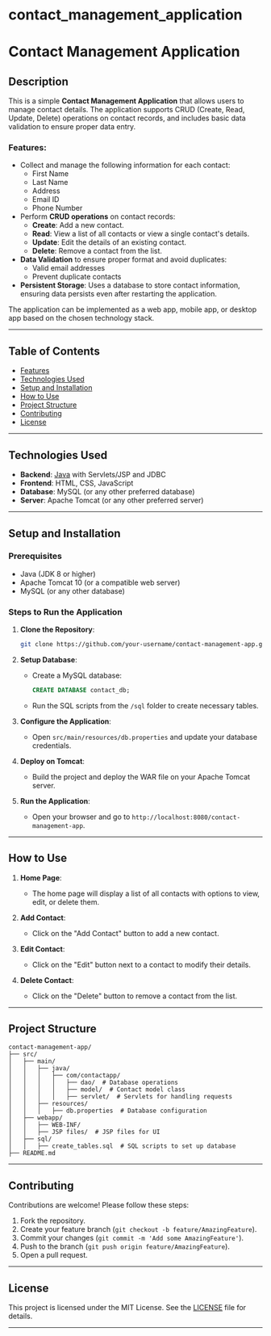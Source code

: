 # contact_management_application


# Contact Management Application

## Description
This is a simple **Contact Management Application** that allows users to manage contact details. The application supports CRUD (Create, Read, Update, Delete) operations on contact records, and includes basic data validation to ensure proper data entry.

### Features:
- Collect and manage the following information for each contact:
  - First Name
  - Last Name
  - Address
  - Email ID
  - Phone Number
- Perform **CRUD operations** on contact records:
  - **Create**: Add a new contact.
  - **Read**: View a list of all contacts or view a single contact's details.
  - **Update**: Edit the details of an existing contact.
  - **Delete**: Remove a contact from the list.
- **Data Validation** to ensure proper format and avoid duplicates:
  - Valid email addresses
  - Prevent duplicate contacts
- **Persistent Storage**: Uses a database to store contact information, ensuring data persists even after restarting the application.
  
The application can be implemented as a web app, mobile app, or desktop app based on the chosen technology stack.

---

## Table of Contents
- [Features](#features)
- [Technologies Used](#technologies-used)
- [Setup and Installation](#setup-and-installation)
- [How to Use](#how-to-use)
- [Project Structure](#project-structure)
- [Contributing](#contributing)
- [License](#license)

---

## Technologies Used
- **Backend**: [Java](https://www.oracle.com/java/) with Servlets/JSP and JDBC
- **Frontend**: HTML, CSS, JavaScript
- **Database**: MySQL (or any other preferred database)
- **Server**: Apache Tomcat (or any other preferred server)

---

## Setup and Installation

### Prerequisites
- Java (JDK 8 or higher)
- Apache Tomcat 10 (or a compatible web server)
- MySQL (or any other database)

### Steps to Run the Application
1. **Clone the Repository**:
    ```bash
    git clone https://github.com/your-username/contact-management-app.git
    ```

2. **Setup Database**:
    - Create a MySQL database:
      ```sql
      CREATE DATABASE contact_db;
      ```
    - Run the SQL scripts from the `/sql` folder to create necessary tables.

3. **Configure the Application**:
   - Open `src/main/resources/db.properties` and update your database credentials.

4. **Deploy on Tomcat**:
   - Build the project and deploy the WAR file on your Apache Tomcat server.

5. **Run the Application**:
   - Open your browser and go to `http://localhost:8080/contact-management-app`.

---

## How to Use

1. **Home Page**:
   - The home page will display a list of all contacts with options to view, edit, or delete them.
  
2. **Add Contact**:
   - Click on the "Add Contact" button to add a new contact.
  
3. **Edit Contact**:
   - Click on the "Edit" button next to a contact to modify their details.
  
4. **Delete Contact**:
   - Click on the "Delete" button to remove a contact from the list.

---

## Project Structure
```
contact-management-app/
├── src/
│   ├── main/
│   │   ├── java/
│   │   │   ├── com/contactapp/
│   │   │   │   ├── dao/  # Database operations
│   │   │   │   ├── model/  # Contact model class
│   │   │   │   ├── servlet/  # Servlets for handling requests
│   │   ├── resources/
│   │   │   ├── db.properties  # Database configuration
│   ├── webapp/
│   │   ├── WEB-INF/
│   │   ├── JSP files/  # JSP files for UI
│   ├── sql/
│   │   ├── create_tables.sql  # SQL scripts to set up database
├── README.md
```

---

## Contributing

Contributions are welcome! Please follow these steps:
1. Fork the repository.
2. Create your feature branch (`git checkout -b feature/AmazingFeature`).
3. Commit your changes (`git commit -m 'Add some AmazingFeature'`).
4. Push to the branch (`git push origin feature/AmazingFeature`).
5. Open a pull request.

---

## License
This project is licensed under the MIT License. See the [LICENSE](LICENSE) file for details.

---

